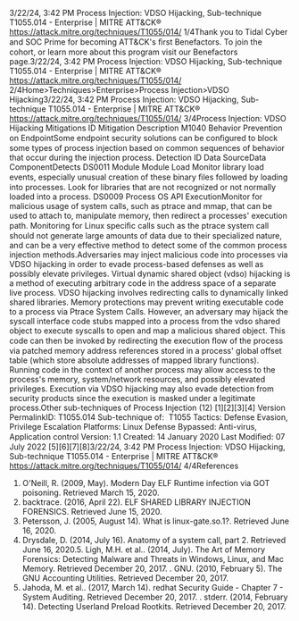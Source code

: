 3/22/24, 3:42 PM Process Injection: VDSO Hijacking, Sub-technique T1055.014 - Enterprise | MITRE ATT&CK®
https://attack.mitre.org/techniques/T1055/014/ 1/4Thank you to Tidal Cyber and SOC Prime for becoming ATT&CK's ﬁrst Benefactors. To join the cohort, or learn more about this program visit our
Benefactors page.3/22/24, 3:42 PM Process Injection: VDSO Hijacking, Sub-technique T1055.014 - Enterprise | MITRE ATT&CK®
https://attack.mitre.org/techniques/T1055/014/ 2/4Home>Techniques>Enterprise>Process Injection>VDSO Hijacking3/22/24, 3:42 PM Process Injection: VDSO Hijacking, Sub-technique T1055.014 - Enterprise | MITRE ATT&CK®
https://attack.mitre.org/techniques/T1055/014/ 3/4Process Injection: VDSO Hijacking
Mitigations
ID Mitigation Description
M1040 Behavior Prevention
on EndpointSome endpoint security solutions can be conﬁgured to block some types of process injection based
on common sequences of behavior that occur during the injection process.
Detection
ID Data SourceData ComponentDetects
DS0011 Module Module Load Monitor library load events, especially unusual creation of these binary ﬁles followed by
loading into processes. Look for libraries that are not recognized or not normally loaded into a
process.
DS0009 Process OS API
ExecutionMonitor for malicious usage of system calls, such as ptrace and mmap, that can be used to
attach to, manipulate memory, then redirect a processes' execution path. Monitoring for Linux
speciﬁc calls such as the ptrace system call should not generate large amounts of data due to
their specialized nature, and can be a very effective method to detect some of the common
process injection methods.Adversaries may inject malicious code into processes via VDSO hijacking in order to evade process-based defenses as well as possibly
elevate privileges. Virtual dynamic shared object (vdso) hijacking is a method of executing arbitrary code in the address space of a separate
live process.
VDSO hijacking involves redirecting calls to dynamically linked shared libraries. Memory protections may prevent writing executable code to
a process via Ptrace System Calls. However, an adversary may hijack the syscall interface code stubs mapped into a process from the vdso
shared object to execute syscalls to open and map a malicious shared object. This code can then be invoked by redirecting the execution
ﬂow of the process via patched memory address references stored in a process' global offset table (which store absolute addresses of
mapped library functions).
Running code in the context of another process may allow access to the process's memory, system/network resources, and possibly
elevated privileges. Execution via VDSO hijacking may also evade detection from security products since the execution is masked under a
legitimate process.Other sub-techniques of Process Injection (12)
[1][2][3][4]
Version PermalinkID: T1055.014
Sub-technique of:  T1055
 
Tactics: Defense Evasion, Privilege Escalation
 
Platforms: Linux
 
Defense Bypassed: Anti-virus, Application control
Version: 1.1
Created: 14 January 2020
Last Modiﬁed: 07 July 2022
[5][6][7][8]3/22/24, 3:42 PM Process Injection: VDSO Hijacking, Sub-technique T1055.014 - Enterprise | MITRE ATT&CK®
https://attack.mitre.org/techniques/T1055/014/ 4/4References
1. O'Neill, R. (2009, May). Modern Day ELF Runtime infection via
GOT poisoning. Retrieved March 15, 2020.
2. backtrace. (2016, April 22). ELF SHARED LIBRARY INJECTION
FORENSICS. Retrieved June 15, 2020.
3. Petersson, J. (2005, August 14). What is linux-gate.so.1?.
Retrieved June 16, 2020.
4. Drysdale, D. (2014, July 16). Anatomy of a system call, part 2.
Retrieved June 16, 2020.5. Ligh, M.H. et al.. (2014, July). The Art of Memory Forensics:
Detecting Malware and Threats in Windows, Linux, and Mac
Memory. Retrieved December 20, 2017.
 . GNU. (2010, February 5). The GNU Accounting Utilities.
Retrieved December 20, 2017.
7. Jahoda, M. et al.. (2017, March 14). redhat Security Guide -
Chapter 7 - System Auditing. Retrieved December 20, 2017.
 . stderr. (2014, February 14). Detecting Userland Preload
Rootkits. Retrieved December 20, 2017.
